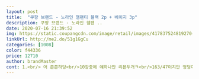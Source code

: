 ```yaml
---
layout: post 
title:  "쿠팡 브랜드 - 노라인 햄팬티 블랙 2p + 베이지 3p" 
description: 쿠팡 브랜드 - 노라인 햄팬 ..
date: 2020-07-16 21:39:52 
img: https://static.coupangcdn.com/image/retail/images/417837524819270-32d07030-16f4-4fee-9243-6a5f1b924f75.jpg 
linkUrl: http://me2.do/51g1GgCu 
categories: [1008] 
color: f44336 
price: 12710 
author: brandMaster 
cont: 1.<br/> 어 쫀쫀하당<br/>10장중에 얘하나만 리본두개ㅋ<br/>163/47이지만 엉덩이가 몹시 커서 평소 100을 입는 사람임.<br/><br/>2.<br/> 근데 스킨컬러는 좀 노랗네 (주황색느낌이 강함)<br/>3.<br/> 이거 13600원이면 개당 2700원정도니까 가성비 좋네<br/>66<br/> -77사이즈 중학생 딸도 사줬어요 100으로ㅋ<br/>♡도움되셨으면 도움됐어요 버튼 눌러주세요♡<br/>가격대비 엄청난 제품.<br/><br/>내돈내산 진심으로 편해요<br/>드로즈 말려올라가서 힘든 사람들은 그냥 이거 입으세유<br/>드로즈팬티만 5종류넘게 샀는데 다 말려올라가서 불편했음ㅠㅠ<br/>리본남발ㅋㅋㅋ<br/>리본보고 입으려다 시껍ㅋ<br/>뭐하러 이리 엉덩이 왼쪽에도 리본을ㅋ<br/>본인  163/48 평상시 95착용<br/> 
---
```

 